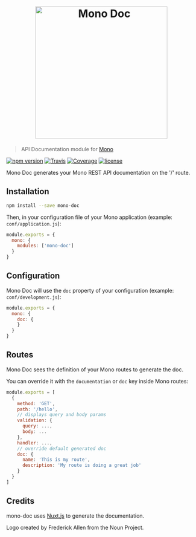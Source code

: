 <h1 align="center"><img src="https://user-images.githubusercontent.com/904724/31045465-fb13c3f0-a5e4-11e7-8893-6044908700bb.png" width="350" alt="Mono Doc"/></h1>

> API Documentation module for [Mono](https://github.com/terrajs/mono)

[![npm version](https://img.shields.io/npm/v/mono-doc.svg)](https://www.npmjs.com/package/mono-doc)
[![Travis](https://img.shields.io/travis/terrajs/mono-doc/master.svg)](https://travis-ci.org/terrajs/mono-doc)
[![Coverage](https://img.shields.io/codecov/c/github/terrajs/mono-doc/master.svg)](https://codecov.io/gh/terrajs/mono-doc.js)
[![license](https://img.shields.io/github/license/terrajs/mono-doc.svg)](https://github.com/terrajs/mono-doc/blob/master/LICENSE)

Mono Doc generates your Mono REST API documentation on the '/' route.

## Installation

```bash
npm install --save mono-doc
```

Then, in your configuration file of your Mono application (example: `conf/application.js`):

```js
module.exports = {
  mono: {
    modules: ['mono-doc']
  }
}
```

## Configuration

Mono Doc will use the `doc` property of your configuration (example: `conf/development.js`):

```js
module.exports = {
  mono: {
    doc: {
    }
  }
}
```

## Routes

Mono Doc sees the definition of your Mono routes to generate the doc.

You can override it with the `documentation` or `doc` key inside Mono routes:

```js
module.exports = [
  {
    method: 'GET',
    path: '/hello',
    // displays query and body params
    validation: {
      query: ...,
      body: ...
    },
    handler: ...,
    // override default generated doc
    doc: {
      name: 'This is my route',
      description: 'My route is doing a great job'
    }
  }
]
```

## Credits

mono-doc uses [Nuxt.js](https://nuxtjs.org/) to generate the documentation.

Logo created by Frederick Allen from the Noun Project.
